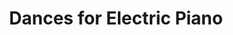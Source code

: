 ---
ee_id: '4222'
site: '1'
type: '2'
long_id: 2013-220 Dances for Electric Piano (Performance)
url: 2013-220-dances-for-electric-piano-performance
year: '2013'
medium: Performance for Korg M1, PA, pianist, concert hall
commission:
add_credit:
dims:
pitch: "​Performance version of my dances record. Very very sick if you were able
  to catch it! OMG. Also .... soooo loud."
ps:
live_url:
related: |-
  [4138] [2013-115-24-Dances-For-The-Electric-Piano] 2013-015 24 Dances For The Electric Piano (SRF-001)
  [4139] [2013-219-24-dances-for-the-electric-piano-long-sleeve-silkscreened-t-shirt] 2013-219 24 Dances For The Electric Piano Long-Sleeve Silkscreened T-Shirt (SRF-012)
  [4140] [2013-221-24-dances-for-electric-piano-drawing-srf-013] 2013-221 24 Dances for Electric Piano (Drawing) (SRF-013)
  [4194] [2013-218-24-dances-for-the-electric-piano] 2013-218 24 Dances For The Electric Piano (Composition)
  [4195] [2013-24-dances-for-the-electric-piano] 2013 ??? 24 Dances For The Electric Piano (Sound)
title: 'Dances for Electric Piano '
youtube:
imgs: |-
  24-dances-2013-220-Berlin-02-database-SD.jpg
  24-dances-2013-220-MET-01-database-ih.jpg
  24-dances-2013-220-ICA-London-2.JPG
subheading: "(Performance) "
year2: '2015'
download:
add_credits:
related_code:
! '':
layout: things-i-made
---